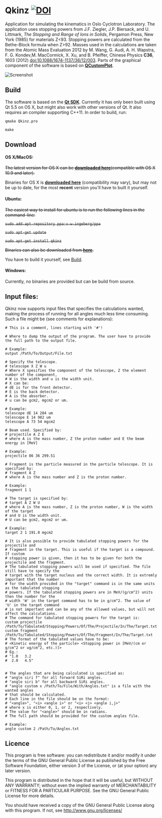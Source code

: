 # Qkinz [![DOI](https://zenodo.org/badge/DOI/10.5281/zenodo.1206099.svg)](https://doi.org/10.5281/zenodo.1206099)
Application for simulating the kinematics in Oslo Cyclotron Laboratory. The application uses stopping powers from J.F. Ziegler, J.P. Biersack, and U. Littmark, *The Stopping and Range of Ions in Solids*, Pergamon Press, New York (1985) for materials Z<93. Stopping powers are calculated from the Bethe-Block formula when Z>92. Masses used in the calculations are taken from the Atomic Mass Evaluation 2012 by M. Wang, G. Audi, A. H. Wapstra, F. G. Kondev,M. MacCormick, X. Xu, and B. Pfeiffer, Chinese Physics **C36**, 1603 (2012) [doi:10.1088/1674-1137/36/12/003](dx.doi.org/10.1088/1674-1137/36/12/003). Parts of the graphical component of the software is based on [**QCustomPlot**](http://qcustomplot.com/index.php/introduction).

![Screenshot](https://raw.githubusercontent.com/oslocyclotronlab/Qkinz/master/screenshot/Screenshot.png)

Build
----
The software is based on the [**Qt SDK**](http://www.qt.io/). Currently it has only been built using Qt 5.5 on OS X, but might also work with other versions of Qt. It also requires an compiler supporting C++11. In order to build, run:

`qmake Qkinz.pro`

`make`

Download
----
#### OS X/MacOS:
~~The latest version for OS X can be [**downloaded here**](https://github.com/vetlewi/Qkinz/releases)(compatible with OS X 10.9 and later).~~

Binaries for OS X is [**downloaded here**](https://github.com/vetlewi/Qkinz/releases) (compatibility may vary), but may not be up to date, for the most **recent** version you'll have to built it yourself.

#### Ubuntu:
~~The easiest way to install for ubuntu is to run the following lines in the command-line:~~

~~`sudo add-apt-repository ppa:v-w-ingeberg/ppa`~~

~~`sudo apt-get update`~~

~~`sudo apt-get install qkinz`~~

~~Binaries can also be downloaded from [**here**](https://launchpad.net/~v-w-ingeberg/+archive/ubuntu/ppa/+packages).~~

You have to build it yourself, see [Build](https://github.com/oslocyclotronlab/Qkinz#build).

#### Windows:
Currently, no binaries are provided but can be build from source.

Input files:
----
Qkinz now supports input files that specifies the calculations wanted, making the process of running for all angles much less time consuming. Such a file might be (see comments for explanations):

```
# This is a comment, lines starting with '#'!

# Where to dump the output of the program. The user have to provide the full path to the output file.

# Example:
output /Path/To/Output/File.txt

# Specify the telescope.
# telescope X Z W u
# Where X spesifies the component of the telescope, Z the element number of the component,
# W is the width and u is the width unit.
# X can be:
# dE is for the front detector.
# E is the back detector.
# A is the absorber.
# u can be gcm2, mgcm2 or um.

# Example:
telescope dE 14 284 um
telescope E 14 982 um
telescope A 73 54 mgcm2

# Beam used. Specified by:
# projectile A Z E
# where A is the mass number, Z the proton number and E the beam energy in [MeV]

# Example:
projectile 86 36 299.51

# Fragment is the particle measured in the particle telescope. It is specified by:
# fragment A Z
# where A is the mass number and Z is the proton number.

# Example:
fragment 1 1

# The target is specified by:
# target A Z W U
# where A is the mass number, Z is the proton number, W is the width of the target
# and U is the width unit.
# U can be gcm2, mgcm2 or um.

# Example:
target 2 1 191.0 mgcm2

# It is also possible to provide tabulated stopping powers for the projectile and
# fragment in the target. This is useful if the target is a compound. If custom
# stopping power is given, then it has to be given for both the projectile and the fragment.
# The tabulated stopping powers will be used if specified. The file still have to specify the
# target with the target nucleus and the correct width. It is extremly important that the number
# for the width provided in the "target" command is in the same units as the tabulated stopping
# powers. If the tabulated stopping powers are in MeV/(g/cm^2) units then the number for the
# width 'W' in the target command has to be in g/cm^2. The value of 'U' in the target command
# is not important and can be any of the allowed values, but will not affect the calculations.
# The command for tabulated stopping powers for the target is:
custom projectile /Path/To/Tabulated/Stopping/Powers/Of/The/Projectile/In/The/Target.txt
custom fragment /Path/To/Tabulated/Stopping/Powers/Of/The/Fragment/In/The/Target.txt
# The format of the tabulated values have to be:
# <Kinetic energy of the particle> <Stopping power in [MeV/(cm or g/cm^2 or ug/cm^2, etc.)]>
# Eg.:
# "1.0   3.2
#  2.0   4.5"


# The angles that are being calculated is specified as:
# "angle siri f" for all forward SiRi angles.
# "angle siri b" for all backward SiRi angles.
# "angle custom x /Path/To/File/With/Angles.txt" is a file with the wanted angles
# that should be calculated.
# Each line in the file should be on the format:
# "<angle>", "<i> <angle i>" or "<i> <j> <angle i,j>"
# where x is either 0, 1, or 2, respectively.
# The value for "<angle>" should be in radians.
# The full path should be provided for the custom angles file.

# Example:
angle custom 2 /Path/To/Angles.txt
```

Licence
----
This program is free software: you can redistribute it and/or modify
it under the terms of the GNU General Public License as published by
the Free Software Foundation, either version 3 of the License, or
(at your option) any later version.

This program is distributed in the hope that it will be useful,
but WITHOUT ANY WARRANTY; without even the implied warranty of
MERCHANTABILITY or FITNESS FOR A PARTICULAR PURPOSE.  See the
GNU General Public License for more details.

You should have received a copy of the GNU General Public License
along with this program.  If not, see <http://www.gnu.org/licenses/>
